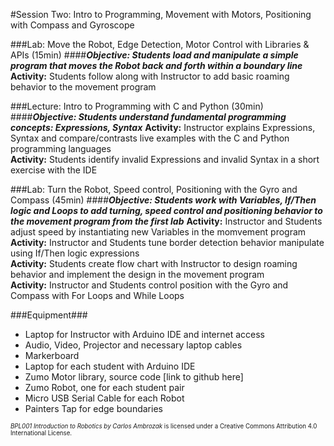 #Session Two: Intro to Programming, Movement with Motors, Positioning with Compass and Gyroscope

###Lab: Move the Robot, Edge Detection, Motor Control with Libraries & APIs (15min)
####_**Objective: Students load and manipulate a simple program that moves the Robot back and forth within a boundary line**_
**Activity:** Students follow along with Instructor to add basic roaming behavior to the movement program<br>

###Lecture: Intro to Programming with C and Python (30min)
####_**Objective: Students understand fundamental programming concepts: Expressions, Syntax**_
**Activity:** Instructor explains Expressions, Syntax and compare/contrasts live examples with the C and Python programming languages<br>
**Activity:** Students identify invalid Expressions and invalid Syntax in a short exercise with the IDE

###Lab: Turn the Robot, Speed control, Positioning with the Gyro and Compass (45min)
####_**Objective: Students work with Variables, If/Then logic and Loops to add turning, speed control and positioning behavior to the movement program from the first lab**_
**Activity:** Instructor and Students adjust speed by instantiating new Variables in the momvement program<br>
**Activity:** Instructor and Students tune border detection behavior manipulate using If/Then logic expressions<br>
**Activity:** Students create flow chart with Instructor to design roaming behavior and implement the design in the movement program<br>
**Activity:** Instructor and Students control position with the Gyro and Compass with For Loops and While Loops 

###Equipment###
* Laptop for Instructor with Arduino IDE and internet access
* Audio, Video, Projector and necessary laptop cables
* Markerboard
* Laptop for each student with Arduino IDE
* Zumo Motor library, source code [link to github here]
* Zumo Robot, one for each student pair
* Micro USB Serial Cable for each Robot
* Painters Tap for edge boundaries

<sup><sub>*BPL001 Introduction to Robotics by Carlos Ambrozak* is licensed under a Creative Commons Attribution 4.0 International License.</sub></sup>
